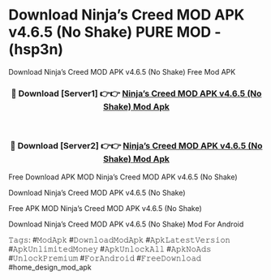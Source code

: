 # Download Ninja’s Creed MOD APK v4.6.5 (No Shake) PURE MOD - (hsp3n)
Download Ninja’s Creed MOD APK v4.6.5 (No Shake) Free Mod APK

<div align="center">
<h3>🔴 Download [Server1] 👉👉 <a href="https://apk-comot.site?title=Ninja’s_Creed_MOD_APK_v4.6.5_(No_Shake)">Ninja’s Creed MOD APK v4.6.5 (No Shake) Mod Apk</a></h3><br>

<h3>🔴 Download [Server2] 👉👉 <a href="https://apk-comot.site?title=Ninja’s_Creed_MOD_APK_v4.6.5_(No_Shake)">Ninja’s Creed MOD APK v4.6.5 (No Shake) Mod Apk</a></h3>
</div>


Free Download APK MOD Ninja’s Creed MOD APK v4.6.5 (No Shake)

Download Ninja’s Creed MOD APK v4.6.5 (No Shake) 

Free APK MOD Ninja’s Creed MOD APK v4.6.5 (No Shake) 

Download Ninja’s Creed MOD APK v4.6.5 (No Shake) Mod For Android

𝚃𝚊𝚐𝚜: #𝙼𝚘𝚍𝙰𝚙𝚔 #𝙳𝚘𝚠𝚗𝚕𝚘𝚊𝚍𝙼𝚘𝚍𝙰𝚙𝚔 #𝙰𝚙𝚔𝙻𝚊𝚝𝚎𝚜𝚝𝚅𝚎𝚛𝚜𝚒𝚘𝚗 #𝙰𝚙𝚔𝚄𝚗𝚕𝚒𝚖𝚒𝚝𝚎𝚍𝙼𝚘𝚗𝚎𝚢 #𝙰𝚙𝚔𝚄𝚗𝚕𝚘𝚌𝚔𝙰𝚕𝚕 #𝙰𝚙𝚔𝙽𝚘𝙰𝚍𝚜 #𝚄𝚗𝚕𝚘𝚌𝚔𝙿𝚛𝚎𝚖𝚒𝚞𝚖 #𝙵𝚘𝚛𝙰𝚗𝚍𝚛𝚘𝚒𝚍 #𝙵𝚛𝚎𝚎𝙳𝚘𝚠𝚗𝚕𝚘𝚊𝚍 #home_design_mod_apk